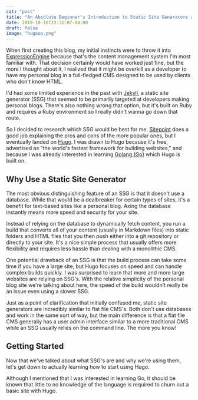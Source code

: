 ```yaml
---
cat: "post"
title: "An Absolute Beginner's Introduction to Static Site Generators and Creating a Blog with Hugo"
date: 2019-10-16T22:31:07-04:00
draft: false
image: "hugooo.png"
---
```


When first creating this blog, my initial instincts were to throw it into <a href="https://expressionengine.com/" target="_BLANK">ExpressionEngine</a> because that's the content management system I'm most familiar with. That decision certainly would have worked just fine, but the more I thought about it, I realized that it might be overkill as a developer to have my personal blog in a full-fledged CMS designed to be used by clients who don't know HTML.

I'd had some limited experience in the past with <a href="https://jekyllrb.com/" target="_BLANK"> Jekyll</a>, a static site generator (SSG) that seemed to be primarily targeted at developers making personal blogs. There's also nothing wrong that option, but it's built on Ruby and requires a Ruby environment so I really didn't wanna go down that route.

So I decided to research which SSG would be best for me. <a href="https://www.sitepoint.com/static-site-generators/" target="_BLANK">Sitepoint</a> does a good job explaining the pros and cons of the more popular ones, but I eventually landed on <a href="https://gohugo.io/" target="_BLANK">Hugo</a>. I was drawn to Hugo because it's free, advertised as "the world's fastest framework for building websites," and because I was already interested in learning <a href="https://golang.org/" target="_BLANK">Golang (Go)</a> which Hugo is built on.

## Why Use a Static Site Generator

The most obvious distinguishing feature of an SSG is that it doesn't use a database. While that would be a dealbreaker for certain types of sites, it's a benefit for text-based sites like a personal blog. Axing the database instantly means more speed and security for your site.

Instead of relying on the database to dynamically fetch content, you run a build that converts all of your content (usually in Markdown files) into static folders and HTML files that you then push either into a git repository or directly to your site. It's a nice simple process that usually offers more flexibility and requires less hassle than dealing with a monolithic CMS.

One potential drawback of an SSG is that the build process can take some time if you have a large site, but Hugo focuses on speed and can handle complex builds quickly. I was surprised to learn that more and more large websites are relying on SSG's. With the relative simplicity of the personal blog site we're talking about here, the speed of the build wouldn't really be an issue even using a slower SSG.

Just as a point of clarification that initially confused me, static site generators are incredibly similar to flat file CMS's. Both don't use databases and work in the same sort of way, but the main difference is that a flat file CMS generally has a user admin interface similar to a more traditional CMS while an SSG usually relies on the command line. The more you know!


## Getting Started

Now that we've talked about what SSG's are and why we're using them, let's get down to actually learning how to start using Hugo. 

Although I mentioned that I was interested in learning Go, it should be known that little to no knowledge of the language is required to churn out a basic site with Hugo.
